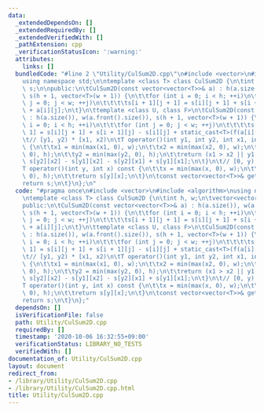 ```yaml
---
data:
  _extendedDependsOn: []
  _extendedRequiredBy: []
  _extendedVerifiedWith: []
  _pathExtension: cpp
  _verificationStatusIcon: ':warning:'
  attributes:
    links: []
  bundledCode: "#line 2 \"Utility/CulSum2D.cpp\"\n#include <vector>\n#include <algorithm>\n\
    using namespace std;\n\ntemplate <class T> class CulSum2D {\n\tint h, w;\n\tvector<vector<T>>\
    \ s;\n\npublic:\n\tCulSum2D(const vector<vector<T>>& a) : h(a.size()), w(a.front().size()),\
    \ s(h + 1, vector<T>(w + 1)) {\n\t\tfor (int i = 0; i < h; ++i)\n\t\t\tfor (int\
    \ j = 0; j < w; ++j)\n\t\t\t\ts[i + 1][j + 1] = s[i][j + 1] + s[i + 1][j] - s[i][j]\
    \ + a[i][j];\n\t}\n\ttemplate <class U, class F>\n\tCulSum2D(const U& a, F f)\
    \ : h(a.size()), w(a.front().size()), s(h + 1, vector<T>(w + 1)) {\n\t\tfor (int\
    \ i = 0; i < h; ++i)\n\t\t\tfor (int j = 0; j < w; ++j)\n\t\t\t\ts[i + 1][j +\
    \ 1] = s[i][j + 1] + s[i + 1][j] - s[i][j] + static_cast<T>(f(a[i][j]));\n\t}\n\
    \t// [y1, y2) * [x1, x2)\n\tT operator()(int y1, int y2, int x1, int x2) const\
    \ {\n\t\tx1 = min(max(x1, 0), w);\n\t\tx2 = min(max(x2, 0), w);\n\t\ty1 = min(max(y1,\
    \ 0), h);\n\t\ty2 = min(max(y2, 0), h);\n\t\treturn (x1 > x2 || y1 > y2) ? 0 :\
    \ s[y2][x2] - s[y1][x2] - s[y2][x1] + s[y1][x1];\n\t}\n\t// [0, y) * [0, x)\n\t\
    T operator()(int y, int x) const {\n\t\tx = min(max(x, 0), w);\n\t\ty = min(max(y,\
    \ 0), h);\n\t\treturn s[y][x];\n\t}\n\tconst vector<vector<T>>& get_s() {\n\t\t\
    return s;\n\t}\n};\n"
  code: "#pragma once\n#include <vector>\n#include <algorithm>\nusing namespace std;\n\
    \ntemplate <class T> class CulSum2D {\n\tint h, w;\n\tvector<vector<T>> s;\n\n\
    public:\n\tCulSum2D(const vector<vector<T>>& a) : h(a.size()), w(a.front().size()),\
    \ s(h + 1, vector<T>(w + 1)) {\n\t\tfor (int i = 0; i < h; ++i)\n\t\t\tfor (int\
    \ j = 0; j < w; ++j)\n\t\t\t\ts[i + 1][j + 1] = s[i][j + 1] + s[i + 1][j] - s[i][j]\
    \ + a[i][j];\n\t}\n\ttemplate <class U, class F>\n\tCulSum2D(const U& a, F f)\
    \ : h(a.size()), w(a.front().size()), s(h + 1, vector<T>(w + 1)) {\n\t\tfor (int\
    \ i = 0; i < h; ++i)\n\t\t\tfor (int j = 0; j < w; ++j)\n\t\t\t\ts[i + 1][j +\
    \ 1] = s[i][j + 1] + s[i + 1][j] - s[i][j] + static_cast<T>(f(a[i][j]));\n\t}\n\
    \t// [y1, y2) * [x1, x2)\n\tT operator()(int y1, int y2, int x1, int x2) const\
    \ {\n\t\tx1 = min(max(x1, 0), w);\n\t\tx2 = min(max(x2, 0), w);\n\t\ty1 = min(max(y1,\
    \ 0), h);\n\t\ty2 = min(max(y2, 0), h);\n\t\treturn (x1 > x2 || y1 > y2) ? 0 :\
    \ s[y2][x2] - s[y1][x2] - s[y2][x1] + s[y1][x1];\n\t}\n\t// [0, y) * [0, x)\n\t\
    T operator()(int y, int x) const {\n\t\tx = min(max(x, 0), w);\n\t\ty = min(max(y,\
    \ 0), h);\n\t\treturn s[y][x];\n\t}\n\tconst vector<vector<T>>& get_s() {\n\t\t\
    return s;\n\t}\n};"
  dependsOn: []
  isVerificationFile: false
  path: Utility/CulSum2D.cpp
  requiredBy: []
  timestamp: '2020-10-06 16:32:55+09:00'
  verificationStatus: LIBRARY_NO_TESTS
  verifiedWith: []
documentation_of: Utility/CulSum2D.cpp
layout: document
redirect_from:
- /library/Utility/CulSum2D.cpp
- /library/Utility/CulSum2D.cpp.html
title: Utility/CulSum2D.cpp
---
```

